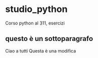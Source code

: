 # studio_python
Corso python al 311, esercizi
## questo è un sottoparagrafo
Ciao a tutti
Questa è una modifica
